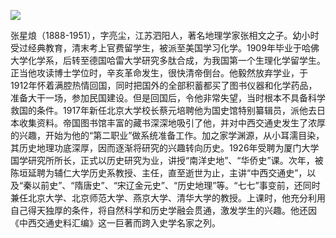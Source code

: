![](https://s2.loli.net/2022/08/13/L96AExd2gJFDcsT.png)

张星烺（1888-1951），字亮尘，江苏泗阳人，著名地理学家张相文之子。幼小时受过经典教育，清末考上官费留学生，被派至美国学习化学。1909年毕业于哈佛大学化学系，后转至德国哈雷大学研究多肽合成，为我国第一个生理化学留学生。正当他攻读博士学位时，辛亥革命发生，很快清帝倒台。他毅然放弃学业，于1912年怀着满腔热情回国，同时把国外的全部积蓄都买了图书仪器和化学药品，准备大干一场，参加民国建设。但是回国后，令他非常失望，当时根本不具备科学救国的条件。1917年新任北京大学校长蔡元培聘他为国史馆特别纂辑员，派他去日本收集资料。帝国图书馆丰富的藏书深深地吸引了他，并对中西交通史发生了浓厚的兴趣，开始为他的“第二职业”做系统准备工作。加之家学渊源，从小耳濡目染，其历史地理功底深厚，因而逐渐将研究的兴趣转向历史。1926年受聘为厦门大学国学研究所所长，正式以历史研究为业，讲授“南洋史地”、“华侨史”课。次年，被陈垣延聘为辅仁大学历史系教授、主任，直至逝世为止，主讲“中西交通史”，以及“秦以前史”、“隋唐史”、“宋辽金元史”、“历史地理”等。“七七”事变前，还同时兼任北京大学、北京师范大学、燕京大学、清华大学的教授。上课时，他充分利用自己得天独厚的条件，将自然科学和历史学融会贯通，激发学生的兴趣。他还因《中西交通史料汇编》这一巨著而跨入史学名家之列。